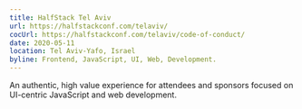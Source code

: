 ```yaml
---
title: HalfStack Tel Aviv
url: https://halfstackconf.com/telaviv/
cocUrl: https://halfstackconf.com/telaviv/code-of-conduct/
date: 2020-05-11
location: Tel Aviv-Yafo, Israel
byline: Frontend, JavaScript, UI, Web, Development.
---
```


An authentic, high value experience for attendees and sponsors focused on UI-centric JavaScript and web development.

